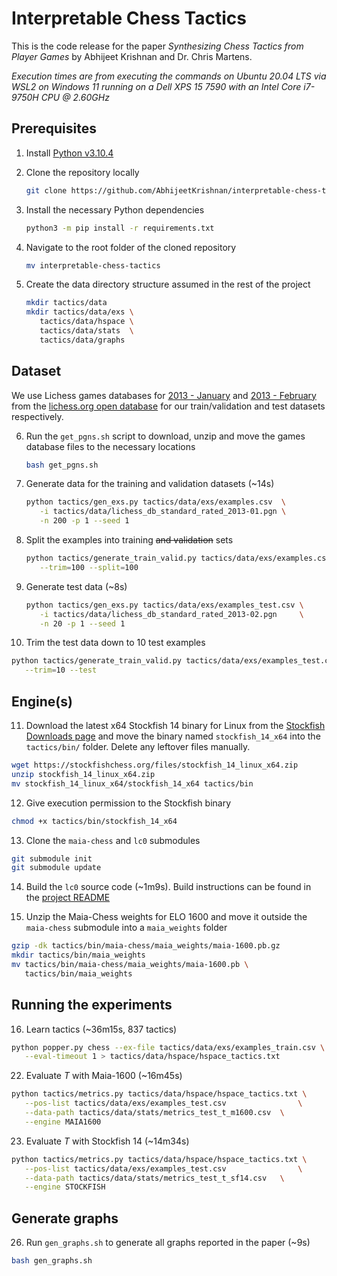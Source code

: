 # Interpretable Chess Tactics

This is the code release for the paper *Synthesizing Chess Tactics from Player Games* by Abhijeet Krishnan and Dr. Chris Martens.

*Execution times are from executing the commands on Ubuntu 20.04 LTS via WSL2 on Windows 11 running on a Dell XPS 15 7590 with an Intel Core i7-9750H CPU @ 2.60GHz*

## Prerequisites

1. Install [Python v3.10.4](https://www.python.org/downloads/)

2. Clone the repository locally

   ```bash
   git clone https://github.com/AbhijeetKrishnan/interpretable-chess-tactics.git
   ```

3. Install the necessary Python dependencies

   ```bash
   python3 -m pip install -r requirements.txt
   ```

4. Navigate to the root folder of the cloned repository

   ```bash
   mv interpretable-chess-tactics
   ```

5. Create the data directory structure assumed in the rest of the project

   ```bash
   mkdir tactics/data
   mkdir tactics/data/exs \
      tactics/data/hspace \
      tactics/data/stats  \
      tactics/data/graphs
   ```

## Dataset

We use Lichess games databases for [2013 -
   January](https://database.lichess.org/standard/lichess_db_standard_rated_2013-01.pgn.bz2) and [2013 - February](https://database.lichess.org/standard/lichess_db_standard_rated_2013-02.pgn.bz2) from
   the [lichess.org open database](https://database.lichess.org/) for our train/validation and test datasets respectively. 

6. Run the `get_pgns.sh` script to download, unzip and move the games database files to the necessary locations

   ```bash
   bash get_pgns.sh
   ```

7. Generate data for the training and validation datasets (~14s)

   ```bash
   python tactics/gen_exs.py tactics/data/exs/examples.csv  \
      -i tactics/data/lichess_db_standard_rated_2013-01.pgn \
      -n 200 -p 1 --seed 1
   ```

8. Split the examples into training ~~and validation~~ sets

   ```bash
   python tactics/generate_train_valid.py tactics/data/exs/examples.csv \
      --trim=100 --split=100
   ```

9. Generate test data (~8s)

   ```bash
   python tactics/gen_exs.py tactics/data/exs/examples_test.csv \
      -i tactics/data/lichess_db_standard_rated_2013-02.pgn     \
      -n 20 -p 1 --seed 1
   ```

10. Trim the test data down to 10 test examples

   ```bash
   python tactics/generate_train_valid.py tactics/data/exs/examples_test.csv \
      --trim=10 --test
   ```

## Engine(s)

11. Download the latest x64 Stockfish 14 binary for Linux from the [Stockfish Downloads page](https://stockfishchess.org/files/stockfish_14_linux_x64.zip) and move the binary named
   `stockfish_14_x64` into the `tactics/bin/` folder. Delete any leftover files manually.

   ```bash
   wget https://stockfishchess.org/files/stockfish_14_linux_x64.zip
   unzip stockfish_14_linux_x64.zip
   mv stockfish_14_linux_x64/stockfish_14_x64 tactics/bin
   ```

12. Give execution permission to the Stockfish binary 

   ```bash
   chmod +x tactics/bin/stockfish_14_x64
   ```

13. Clone the `maia-chess` and `lc0` submodules

   ```bash
   git submodule init
   git submodule update
   ```

14. Build the `lc0` source code (~1m9s). Build instructions can be found in the [project README](https://github.com/LeelaChessZero/lc0/blob/master/README.md)

15. Unzip the Maia-Chess weights for ELO 1600 and move it outside the `maia-chess` submodule into a `maia_weights` folder

   ```bash
   gzip -dk tactics/bin/maia-chess/maia_weights/maia-1600.pb.gz
   mkdir tactics/bin/maia_weights
   mv tactics/bin/maia-chess/maia_weights/maia-1600.pb \
      tactics/bin/maia_weights
   ```

## Running the experiments

16. Learn tactics (~36m15s, 837 tactics)

   ```bash
   python popper.py chess --ex-file tactics/data/exs/examples_train.csv \
      --eval-timeout 1 > tactics/data/hspace/hspace_tactics.txt
   ```

22. Evaluate $T$ with Maia-1600 (~16m45s)

   ```bash
   python tactics/metrics.py tactics/data/hspace/hspace_tactics.txt \
      --pos-list tactics/data/exs/examples_test.csv                \
      --data-path tactics/data/stats/metrics_test_t_m1600.csv  \
      --engine MAIA1600
   ```

23. Evaluate $T$ with Stockfish 14 (~14m34s)
   
   ```bash
   python tactics/metrics.py tactics/data/hspace/hspace_tactics.txt \
      --pos-list tactics/data/exs/examples_test.csv                \
      --data-path tactics/data/stats/metrics_test_t_sf14.csv   \
      --engine STOCKFISH
   ```

## Generate graphs

26. Run `gen_graphs.sh` to generate all graphs reported in the paper (~9s)

   ```bash
   bash gen_graphs.sh
   ```
